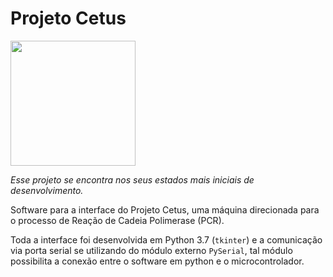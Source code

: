 # Projeto Cetus
<img src="https://github.com/WilsonCazarre/ProjetoCetus/blob/8e97a5340672c6e5e65b45a0ca98b0aed36487bc/assets/logo.jpeg" width="200" height="200">

_Esse projeto se encontra nos seus estados mais iniciais de desenvolvimento._

Software para a interface do Projeto Cetus, uma máquina direcionada para
o processo de Reação de Cadeia Polimerase (PCR).

Toda a interface foi desenvolvida em Python 3.7 (`tkinter`) e a comunicação via porta
serial se utilizando do módulo externo `PySerial`, tal módulo possibilita a
conexão entre o software em python e o microcontrolador.